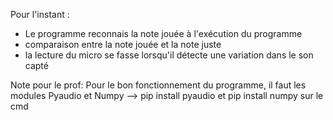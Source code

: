Pour l'instant : 
- Le programme reconnais la note jouée à l'exécution du programme
- comparaison entre la note jouée et la note juste
- la lecture du micro se fasse lorsqu'il détecte une variation dans le son capté

Note pour le prof:
  Pour le bon fonctionnement du programme, il faut les modules Pyaudio et Numpy --> pip install pyaudio et pip install numpy sur le cmd
